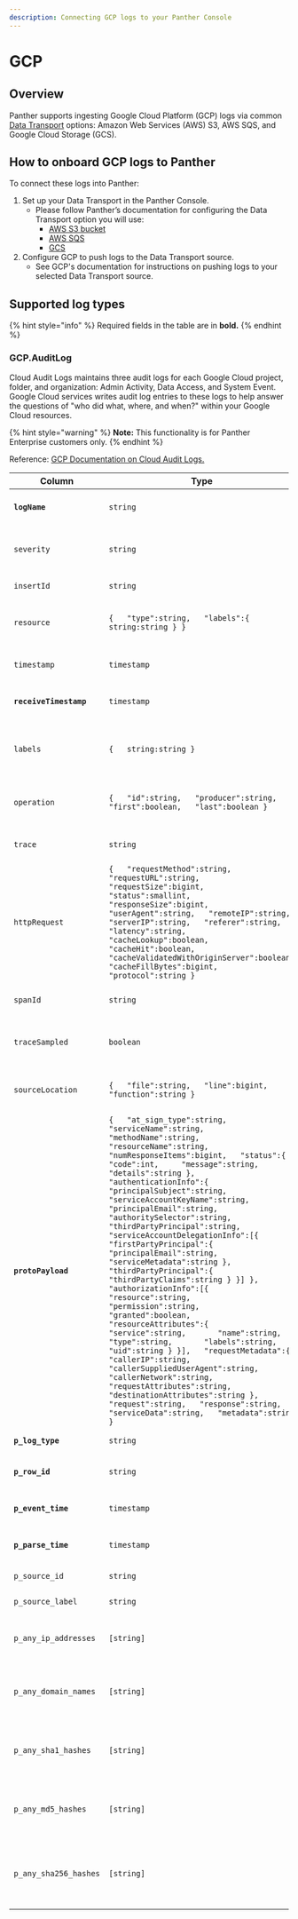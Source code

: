 ```yaml
---
description: Connecting GCP logs to your Panther Console
---
```


# GCP

## Overview

Panther supports ingesting Google Cloud Platform (GCP) logs via common [Data Transport](https://docs.panther.com/data-onboarding/data-transports) options: Amazon Web Services (AWS) S3, AWS SQS, and Google Cloud Storage (GCS).

## How to onboard GCP logs to Panther

To connect these logs into Panther:

1. Set up your Data Transport in the Panther Console.
   * Please follow Panther’s documentation for configuring the Data Transport option you will use:
     * [AWS S3 bucket](https://docs.panther.com/data-onboarding/data-transports/s3)
     * [AWS SQS](https://docs.panther.com/data-onboarding/data-transports/sqs)
     * [GCS](https://docs.panther.com/data-onboarding/data-transports/gcs)
2. Configure GCP to push logs to the Data Transport source.
   * See GCP's documentation for instructions on pushing logs to your selected Data Transport source.

## Supported log types

{% hint style="info" %}
Required fields in the table are in **bold.**
{% endhint %}

### GCP.AuditLog

Cloud Audit Logs maintains three audit logs for each Google Cloud project, folder, and organization: Admin Activity, Data Access, and System Event. Google Cloud services writes audit log entries to these logs to help answer the questions of "who did what, where, and when?" within your Google Cloud resources.

{% hint style="warning" %}
**Note:** This functionality is for Panther Enterprise customers only.
{% endhint %}

Reference: [GCP Documentation on Cloud Audit Logs. ](https://cloud.google.com/logging/docs/audit)

| Column                 | Type                                                                                                                                                                                                                                                                                                                                                                                                                                                                                                                                                                                                                                                                                                                                                                                                                                                                                                                                                                                                                                                                                                                                              | Description                                                                                       |
| ---------------------- | ------------------------------------------------------------------------------------------------------------------------------------------------------------------------------------------------------------------------------------------------------------------------------------------------------------------------------------------------------------------------------------------------------------------------------------------------------------------------------------------------------------------------------------------------------------------------------------------------------------------------------------------------------------------------------------------------------------------------------------------------------------------------------------------------------------------------------------------------------------------------------------------------------------------------------------------------------------------------------------------------------------------------------------------------------------------------------------------------------------------------------------------------- | ------------------------------------------------------------------------------------------------- |
| **`logName`**          | `string`                                                                                                                                                                                                                                                                                                                                                                                                                                                                                                                                                                                                                                                                                                                                                                                                                                                                                                                                                                                                                                                                                                                                          | The resource name of the log to which this log entry belongs.                                     |
| `severity`             | `string`                                                                                                                                                                                                                                                                                                                                                                                                                                                                                                                                                                                                                                                                                                                                                                                                                                                                                                                                                                                                                                                                                                                                          | The severity of the log entry. The default value is LogSeverity.DEFAULT.                          |
| `insertId`             | `string`                                                                                                                                                                                                                                                                                                                                                                                                                                                                                                                                                                                                                                                                                                                                                                                                                                                                                                                                                                                                                                                                                                                                          | A unique identifier for the log entry.                                                            |
| `resource`             | `{   "type":string,   "labels":{     string:string } }`                                                                                                                                                                                                                                                                                                                                                                                                                                                                                                                                                                                                                                                                                                                                                                                                                                                                                                                                                                                                                                                                                           | The monitored resource that produced this log entry.                                              |
| `timestamp`            | `timestamp`                                                                                                                                                                                                                                                                                                                                                                                                                                                                                                                                                                                                                                                                                                                                                                                                                                                                                                                                                                                                                                                                                                                                       | The time the event described by the log entry occurred.                                           |
| **`receiveTimestamp`** | `timestamp`                                                                                                                                                                                                                                                                                                                                                                                                                                                                                                                                                                                                                                                                                                                                                                                                                                                                                                                                                                                                                                                                                                                                       | The time the log entry was received by Logging.                                                   |
| `labels`               | `{   string:string }`                                                                                                                                                                                                                                                                                                                                                                                                                                                                                                                                                                                                                                                                                                                                                                                                                                                                                                                                                                                                                                                                                                                             | A set of user-defined (key, value) data that provides additional information about the log entry. |
| `operation`            | `{   "id":string,   "producer":string,   "first":boolean,   "last":boolean }`                                                                                                                                                                                                                                                                                                                                                                                                                                                                                                                                                                                                                                                                                                                                                                                                                                                                                                                                                                                                                                                                     | Information about an operation associated with the log entry, if applicable.                      |
| `trace`                | `string`                                                                                                                                                                                                                                                                                                                                                                                                                                                                                                                                                                                                                                                                                                                                                                                                                                                                                                                                                                                                                                                                                                                                          | Resource name of the trace associated with the log entry, if any.                                 |
| `httpRequest`          | `{   "requestMethod":string,   "requestURL":string,   "requestSize":bigint,   "status":smallint,   "responseSize":bigint,   "userAgent":string,   "remoteIP":string,   "serverIP":string,   "referer":string,   "latency":string,   "cacheLookup":boolean,   "cacheHit":boolean,   "cacheValidatedWithOriginServer":boolean,   "cacheFillBytes":bigint,   "protocol":string }`                                                                                                                                                                                                                                                                                                                                                                                                                                                                                                                                                                                                                                                                                                                                                                    | Information about the HTTP request associated with this log entry, if applicable.                 |
| `spanId`               | `string`                                                                                                                                                                                                                                                                                                                                                                                                                                                                                                                                                                                                                                                                                                                                                                                                                                                                                                                                                                                                                                                                                                                                          | The span ID within the trace associated with the log entry.                                       |
| `traceSampled`         | `boolean`                                                                                                                                                                                                                                                                                                                                                                                                                                                                                                                                                                                                                                                                                                                                                                                                                                                                                                                                                                                                                                                                                                                                         | The sampling decision of the trace associated with the log entry.                                 |
| `sourceLocation`       | `{   "file":string,   "line":bigint,   "function":string }`                                                                                                                                                                                                                                                                                                                                                                                                                                                                                                                                                                                                                                                                                                                                                                                                                                                                                                                                                                                                                                                                                       | Source code location information associated with the log entry, if any.                           |
| **`protoPayload`**     | `{   "at_sign_type":string,   "serviceName":string,   "methodName":string,   "resourceName":string,   "numResponseItems":bigint,   "status":{     "code":int,     "message":string,     "details":string },   "authenticationInfo":{     "principalSubject":string,     "serviceAccountKeyName":string,     "principalEmail":string,     "authoritySelector":string,     "thirdPartyPrincipal":string,     "serviceAccountDelegationInfo":[{       "firstPartyPrincipal":{         "principalEmail":string,         "serviceMetadata":string },       "thirdPartyPrincipal":{         "thirdPartyClaims":string } }] },   "authorizationInfo":[{     "resource":string,     "permission":string,     "granted":boolean,     "resourceAttributes":{       "service":string,       "name":string,       "type":string,       "labels":string,       "uid":string } }],   "requestMetadata":{     "callerIP":string,     "callerSuppliedUserAgent":string,     "callerNetwork":string,     "requestAttributes":string,     "destinationAttributes":string },   "request":string,   "response":string,   "serviceData":string,   "metadata":string }` | The AuditLog payload                                                                              |
| **`p_log_type`**       | `string`                                                                                                                                                                                                                                                                                                                                                                                                                                                                                                                                                                                                                                                                                                                                                                                                                                                                                                                                                                                                                                                                                                                                          | Panther added field with type of log                                                              |
| **`p_row_id`**         | `string`                                                                                                                                                                                                                                                                                                                                                                                                                                                                                                                                                                                                                                                                                                                                                                                                                                                                                                                                                                                                                                                                                                                                          | Panther added field with unique id (within table)                                                 |
| **`p_event_time`**     | `timestamp`                                                                                                                                                                                                                                                                                                                                                                                                                                                                                                                                                                                                                                                                                                                                                                                                                                                                                                                                                                                                                                                                                                                                       | Panther added standardize event time (UTC)                                                        |
| **`p_parse_time`**     | `timestamp`                                                                                                                                                                                                                                                                                                                                                                                                                                                                                                                                                                                                                                                                                                                                                                                                                                                                                                                                                                                                                                                                                                                                       | Panther added standardize log parse time (UTC)                                                    |
| `p_source_id`          | `string`                                                                                                                                                                                                                                                                                                                                                                                                                                                                                                                                                                                                                                                                                                                                                                                                                                                                                                                                                                                                                                                                                                                                          | Panther added field with the source id                                                            |
| `p_source_label`       | `string`                                                                                                                                                                                                                                                                                                                                                                                                                                                                                                                                                                                                                                                                                                                                                                                                                                                                                                                                                                                                                                                                                                                                          | Panther added field with the source label                                                         |
| `p_any_ip_addresses`   | `[string]`                                                                                                                                                                                                                                                                                                                                                                                                                                                                                                                                                                                                                                                                                                                                                                                                                                                                                                                                                                                                                                                                                                                                        | Panther added field with collection of ip addresses associated with the row                       |
| `p_any_domain_names`   | `[string]`                                                                                                                                                                                                                                                                                                                                                                                                                                                                                                                                                                                                                                                                                                                                                                                                                                                                                                                                                                                                                                                                                                                                        | Panther added field with collection of domain names associated with the row                       |
| `p_any_sha1_hashes`    | `[string]`                                                                                                                                                                                                                                                                                                                                                                                                                                                                                                                                                                                                                                                                                                                                                                                                                                                                                                                                                                                                                                                                                                                                        | Panther added field with collection of SHA1 hashes associated with the row                        |
| `p_any_md5_hashes`     | `[string]`                                                                                                                                                                                                                                                                                                                                                                                                                                                                                                                                                                                                                                                                                                                                                                                                                                                                                                                                                                                                                                                                                                                                        | Panther added field with collection of MD5 hashes associated with the row                         |
| `p_any_sha256_hashes`  | `[string]`                                                                                                                                                                                                                                                                                                                                                                                                                                                                                                                                                                                                                                                                                                                                                                                                                                                                                                                                                                                                                                                                                                                                        | Panther added field with collection of SHA256 hashes of any algorithm associated with the row     |
